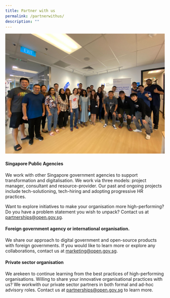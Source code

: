 ```yaml
---
title: Partner with us
permalink: /partnerwithus/
description: ""
---
```

![healthtech sprint](/images/healthtechsprint.jpg)
#### Singapore Public Agencies


We work with other Singapore government agencies to support transformation and digitalisation. We work via three models: project manager, consultant and resource-provider. Our past and ongoing projects include tech-solutioning, tech-hiring and adopting progressive HR practices.

Want to explore initiatives to make your organisation more high-performing? Do you have a problem statement you wish to unpack? Contact us at partnerships@open.gov.sg.


#### Foreign government agency or international organisation.



We share our approach to digital government and open-source products with foreign governments. If you would like to learn more or explore any collaborations, contact us at marketing@open.gov.sg.


#### Private sector organisation


We arekeen to continue learning from the best practices of high-performing organisations. Willing to share your innovative organisational practices with us? We workwith our private sector partners in both formal and ad-hoc advisory roles. Contact us at partnerships@open.gov.sg to learn more.
